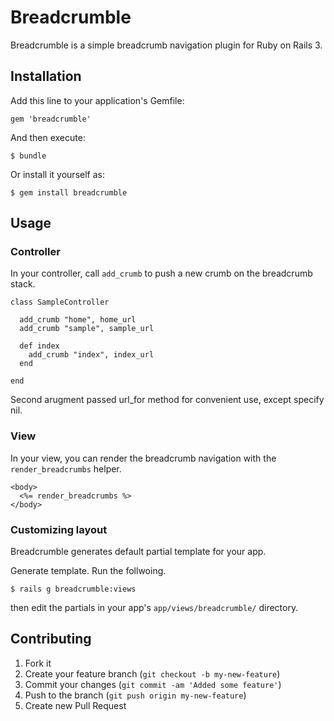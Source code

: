 # Breadcrumble

Breadcrumble is a simple breadcrumb navigation plugin for Ruby on Rails 3.

## Installation

Add this line to your application's Gemfile:

    gem 'breadcrumble'

And then execute:

    $ bundle

Or install it yourself as:

    $ gem install breadcrumble

## Usage
### Controller
In your controller, call `add_crumb` to push a new crumb on the breadcrumb stack.

    class SampleController
    
      add_crumb "home", home_url
      add_crumb "sample", sample_url
      
      def index
        add_crumb "index", index_url
      end
    
    end

Second arugment passed url_for method for convenient use, except specify nil.

### View
In your view, you can render the breadcrumb navigation with the `render_breadcrumbs` helper.

    <body>
      <%= render_breadcrumbs %>
    </body>

### Customizing layout
Breadcrumble generates default partial template for your app.

Generate template. Run the follwoing.

    $ rails g breadcrumble:views

then edit the partials in your app's `app/views/breadcrumble/` directory.

## Contributing

1. Fork it
2. Create your feature branch (`git checkout -b my-new-feature`)
3. Commit your changes (`git commit -am 'Added some feature'`)
4. Push to the branch (`git push origin my-new-feature`)
5. Create new Pull Request
